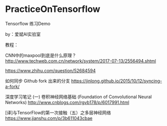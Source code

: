 ﻿# PracticeOnTensorflow

Tensorflow 练习Demo

by：爱斌AI实验室

教程：

CNN中的maxpool到底是什么原理？
http://www.techweb.com.cn/network/system/2017-07-13/2556494.shtml

https://www.zhihu.com/question/52684594

如何同步 Github fork 出来的分支
https://jinlong.github.io/2015/10/12/syncing-a-fork/ 

深度学习笔记 (一) 卷积神经网络基础 (Foundation of Convolutional Neural Networks)
http://www.cnblogs.com/rgvb178/p/6017991.html

[译]与TensorFlow的第一次接触（五）之多层神经网络
https://www.jianshu.com/p/3b611043cbae